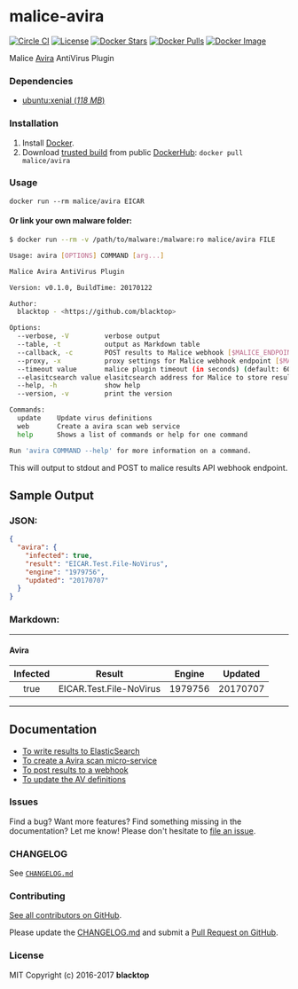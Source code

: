 malice-avira
============
[![Circle CI](https://circleci.com/gh/malice-plugins/avira.png?style=shield)](https://circleci.com/gh/malice-plugins/avira)
[![License](http://img.shields.io/:license-mit-blue.svg)](http://doge.mit-license.org)
[![Docker Stars](https://img.shields.io/docker/stars/malice/avira.svg)](https://store.docker.com/community/images/malice/avira)
[![Docker Pulls](https://img.shields.io/docker/pulls/malice/avira.svg)](https://store.docker.com/community/images/malice/avira)
[![Docker Image](https://img.shields.io/badge/docker%20image-162MB-blue.svg)](https://store.docker.com/community/images/malice/avira)

Malice [Avira](https://www.avira.com) AntiVirus Plugin

### Dependencies

-	[ubuntu:xenial (*118 MB*\)](https://hub.docker.com/_/ubuntu/)

### Installation

1.	Install [Docker](https://www.docker.io/).
2.	Download [trusted build](https://store.docker.com/community/images/malice/avira) from public [DockerHub](https://hub.docker.com): `docker pull malice/avira`

### Usage

```
docker run --rm malice/avira EICAR
```

#### Or link your own malware folder:

```bash
$ docker run --rm -v /path/to/malware:/malware:ro malice/avira FILE

Usage: avira [OPTIONS] COMMAND [arg...]

Malice Avira AntiVirus Plugin

Version: v0.1.0, BuildTime: 20170122

Author:
  blacktop - <https://github.com/blacktop>

Options:
  --verbose, -V         verbose output
  --table, -t	        output as Markdown table
  --callback, -c	    POST results to Malice webhook [$MALICE_ENDPOINT]
  --proxy, -x	        proxy settings for Malice webhook endpoint [$MALICE_PROXY]
  --timeout value       malice plugin timeout (in seconds) (default: 60) [$MALICE_TIMEOUT]    
  --elasitcsearch value elasitcsearch address for Malice to store results [$MALICE_ELASTICSEARCH]   
  --help, -h	        show help
  --version, -v	        print the version

Commands:
  update	Update virus definitions
  web       Create a avira scan web service  
  help		Shows a list of commands or help for one command

Run 'avira COMMAND --help' for more information on a command.
```

This will output to stdout and POST to malice results API webhook endpoint.

## Sample Output

### JSON:

```json
{
  "avira": {
    "infected": true,
    "result": "EICAR.Test.File-NoVirus",
    "engine": "1979756",
    "updated": "20170707"
  }
}
```

### Markdown:

---

#### Avira
| Infected      | Result      | Engine      | Updated      |
|:-------------:|:-----------:|:-----------:|:------------:|
| true | EICAR.Test.File-NoVirus | 1979756 | 20170707 |

---

Documentation
-------------

-	[To write results to ElasticSearch](https://github.com/malice-plugins/avira/blob/master/docs/elasticsearch.md)
-	[To create a Avira scan micro-service](https://github.com/malice-plugins/avira/blob/master/docs/web.md)
-	[To post results to a webhook](https://github.com/malice-plugins/avira/blob/master/docs/callback.md)
-	[To update the AV definitions](https://github.com/malice-plugins/avira/blob/master/docs/update.md)

### Issues

Find a bug? Want more features? Find something missing in the documentation? Let me know! Please don't hesitate to [file an issue](https://github.com/malice-plugins/avira/issues/new).

### CHANGELOG

See [`CHANGELOG.md`](https://github.com/malice-plugins/avira/blob/master/CHANGELOG.md)

### Contributing

[See all contributors on GitHub](https://github.com/malice-plugins/avira/graphs/contributors).

Please update the [CHANGELOG.md](https://github.com/malice-plugins/avira/blob/master/CHANGELOG.md) and submit a [Pull Request on GitHub](https://help.github.com/articles/using-pull-requests/).

### License

MIT Copyright (c) 2016-2017 **blacktop**
